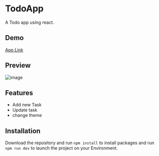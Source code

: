 # TodoApp

A Todo app using react.



## Demo

[App Link](https://todo-app-zydiag.vercel.app/)

## Preview
![image](https://github.com/Zydiag/todoApp/assets/96966190/3a3c72e5-5066-482f-87a1-922abf1bd13d)

## Features
- Add new Task
- Update task
- change theme

## Installation
Download the repository and run `npm install` to install packages and run `npm run dev` to launch the project on your Environment.
